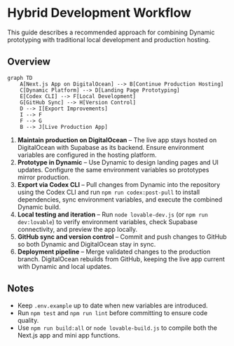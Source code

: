 # Hybrid Development Workflow

This guide describes a recommended approach for combining Dynamic prototyping
with traditional local development and production hosting.

## Overview

```mermaid
graph TD
    A[Next.js App on DigitalOcean] --> B[Continue Production Hosting]
    C[Dynamic Platform] --> D[Landing Page Prototyping]
    E[Codex CLI] --> F[Local Development]
    G[GitHub Sync] --> H[Version Control]
    D --> I[Export Improvements]
    I --> F
    F --> G
    B --> J[Live Production App]
```

1. **Maintain production on DigitalOcean** – The live app stays hosted on
   DigitalOcean with Supabase as its backend. Ensure environment variables are
   configured in the hosting platform.
2. **Prototype in Dynamic** – Use Dynamic to design landing pages and UI
   updates. Configure the same environment variables so prototypes mirror
   production.
3. **Export via Codex CLI** – Pull changes from Dynamic into the repository
   using the Codex CLI and run `npm run codex:post-pull` to install
   dependencies, sync environment variables, and execute the combined Dynamic
   build.
4. **Local testing and iteration** – Run `node lovable-dev.js` (or
   `npm run dev:lovable`) to verify environment variables, check Supabase
   connectivity, and preview the app locally.
5. **GitHub sync and version control** – Commit and push changes to GitHub so
   both Dynamic and DigitalOcean stay in sync.
6. **Deployment pipeline** – Merge validated changes to the production branch.
   DigitalOcean rebuilds from GitHub, keeping the live app current with Dynamic
   and local updates.

## Notes

- Keep `.env.example` up to date when new variables are introduced.
- Run `npm test` and `npm run lint` before committing to ensure code quality.
- Use `npm run build:all` or `node lovable-build.js` to compile both the Next.js
  app and mini app functions.
